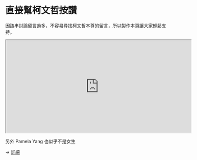 <title>直接幫柯文哲按讚</title>

<h1>直接幫柯文哲按讚</h1>
<p>因該串討論留言過多，不容易尋找柯文哲本尊的留言，所以製作本頁讓大家輕鬆支持。</p>
<iframe src="https://www.facebook.com/plugins/comment_embed.php?href=https%3A%2F%2Fwww.facebook.com%2FDoctorKoWJ%2Fposts%2F1100269360075043%3Fcomment_id%3D344789552615680%26reply_comment_id%3D2018279608454135&include_parent=true" width="580" height="290"></iframe>

<p>另外 Pamela Yang 也似乎不是女生</p>
-> <a href="https://www.facebook.com/NO.KMT.KMT.NO/posts/836783916489244">詳細</a>
 
